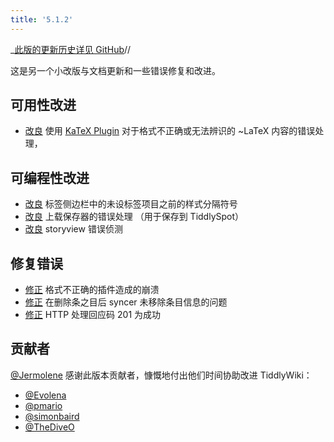 ```yaml
---
title: '5.1.2'
---
```


_[此版的更新历史详见 GitHub](https:_github.com/Jermolene/TiddlyWiki5/compare/v5.1.1...v5.1.2)//

这是另一个小改版与文档更新和一些错误修复和改进。

## 可用性改进

* [改良](https://github.com/Jermolene/TiddlyWiki5/commit/b3df07ae3e190cfb6fc23dbe31c6229fe5e39087) 使用 [KaTeX Plugin](#KaTeX%20Plugin) 对于格式不正确或无法辨识的 ~LaTeX 内容的错误处理， 

## 可编程性改进

* [改良](https://github.com/Jermolene/TiddlyWiki5/commit/42abef6fbf79342ccbd90b142d48f64ab5c1c38a) 标签侧边栏中的未设标签项目之前的样式分隔符号
* [改良](https://github.com/Jermolene/TiddlyWiki5/commit/23c2d90ee8e28f8c68f9ba58fcbc13a56f838d61) 上载保存器的错误处理 （用于保存到 TiddlySpot）
* [改良](https://github.com/Jermolene/TiddlyWiki5/commit/115245a632e80e9d033957327dfec909a3cd1fc8) storyview 错误侦测

## 修复错误

* [修正](https://github.com/Jermolene/TiddlyWiki5/commit/b1fb0a2a070a6abc78564e56fdb4244076ac44ac) 格式不正确的插件造成的崩溃
* [修正](https://github.com/Jermolene/TiddlyWiki5/commit/eacb9e53ebf2a814d61bf005d68f449f7b9e63b5) 在删除条之目后 syncer 未移除条目信息的问题
* [修正](https://github.com/Jermolene/TiddlyWiki5/commit/e2046ce4ffb6b8232a4ad5e7f51c431798917787) HTTP 处理回应码 201 为成功

## 贡献者

[@Jermolene](https://github.com/Jermolene) 感谢此版本贡献者，慷慨地付出他们时间协助改进 TiddlyWiki：

* [@Evolena](https://github.com/Evolena)
* [@pmario](https://github.com/pmario)
* [@simonbaird](https://github.com/simonbaird)
* [@TheDiveO](https://github.com/TheDiveO)
